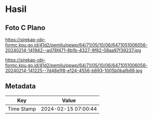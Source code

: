 # Hasil

## Foto C Plano

https://sirekap-obj-formc.kpu.go.id/41d2/pemilu/ppwp/64/71/05/10/06/6471051006056-20240214-141942--ad78f471-6b1b-4327-9f82-08aa97f39237.jpg

https://sirekap-obj-formc.kpu.go.id/41d2/pemilu/ppwp/64/71/05/10/06/6471051006056-20240214-141225--7d48e1f8-e124-4556-b693-1005b0bafb69.jpg


## Metadata

| Key        | Value               |
| ---------- | ------------------- |
| Time Stamp | 2024-02-15 07:00:44 |



